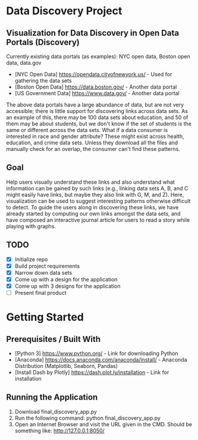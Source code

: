 # Data Discovery Project

## Visualization for Data Discovery in Open Data Portals (Discovery)

Currently existing data portals (as examples): NYC open data, Boston open data, data.gov
* [NYC Open Data] https://opendata.cityofnewyork.us/ - Used for gathering the data sets
* [Boston Open Data] https://data.boston.gov/ - Another data portal
* [US Government Data] https://www.data.gov/ - Another data portal

The above data portals have a large abundance of data, but are not very accessible; there is little support for discovering links across data sets. As an example of this, there may be 100 data sets about education, and 50 of them may be about students, but we don't know if the set of students is the same or different across the data sets. What if a data consumer is interested in race and gender attribute? These might exist across health, education, and crime data sets. Unless they download all the files and manually check for an overlap, the consumer can't find these patterns.

## Goal

Help users visually understand these links and also understand what information can be gained by such links (e.g., linking data sets A, B, and C might easily have links, but maybe they also link with G, M, and Z). Here, visualization can be used to suggest interesting patterns otherwise difficult to detect. To guide the users along in discovering these links, we have already started by computing our own links amongst the data sets, and have composed an interactive journal article for users to read a story while playing with graphs.

## TODO

- [x] Initialize repo
- [x] Build project requirements
- [x] Narrow down data sets
- [x] Come up with a design for the application
- [x] Come up with 3 designs for the application
- [ ] Present final product

# Getting Started

## Prerequisites / Built With

* [Python 3] https://www.python.org/ - Link for downloading Python
* [Anaconda] https://docs.anaconda.com/anaconda/install/ - Anaconda Distribution (Matplotlib, Seaborn, Pandas)
* [Install Dash by Plotly] https://dash.plot.ly/installation - Link for installation

## Running the Application

1) Download final_discovery_app.py
2) Run the following command: python final_discovery_app.py
3) Open an Internet Browser and visit the URL given in the CMD. Should be something like: http://127.0.0.1:8050/
